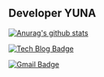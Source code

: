 ## Developer YUNA

[![Anurag's github stats](https://github-readme-stats.vercel.app/api?username=username)](https://github.com/devyuna/github-readme-stats)

  [![Tech Blog Badge](http://img.shields.io/badge/-Tech%20blog-black?style=flat-square&logo=github&link=https://devyuna.github.io/)](https://zzsza.github.io/)
	
  [![Gmail Badge](https://img.shields.io/badge/Gmail-d14836?style=flat-square&logo=Gmail&logoColor=white&link=mailto:devyuna030@gmail.com)](mailto:devyuna030@gmail.com)
	
